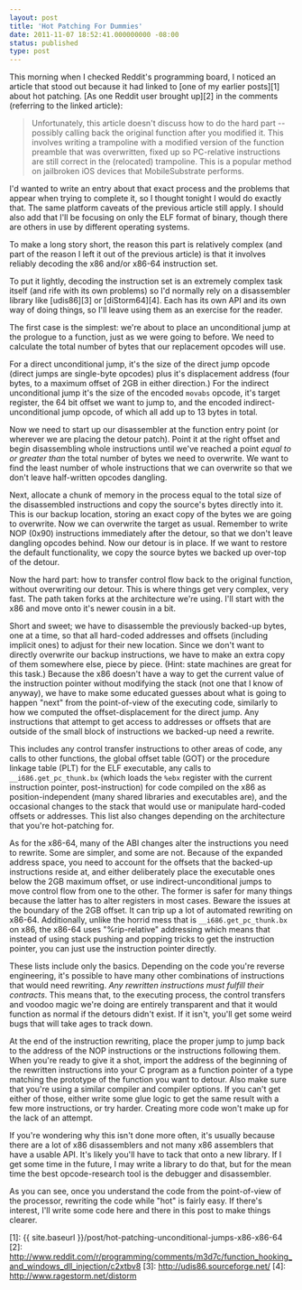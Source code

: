 ```yaml
---
layout: post
title: 'Hot Patching For Dummies'
date: 2011-11-07 18:52:41.000000000 -08:00
status: published
type: post
---
```

This morning when I checked Reddit's programming board, I noticed an
article that stood out because it had linked to [one of my earlier
posts][1] about hot patching. [As one Reddit user brought up][2] in
the comments (referring to the linked article):

> Unfortunately, this article doesn't discuss how to do the hard
> part -- possibly calling back the original function after you
> modified it. This involves writing a trampoline with a modified
> version of the function preamble that was overwritten, fixed up
> so PC-relative instructions are still correct in the (relocated)
> trampoline. This is a popular method on jailbroken iOS devices
> that MobileSubstrate performs.

I'd wanted to write an entry about that exact process and the problems
that appear when trying to complete it, so I thought tonight I would do
exactly that. The same platform caveats of the previous article still
apply. I should also add that I'll be focusing on only the ELF format
of binary, though there are others in use by different operating 
systems.

To make a long story short, the reason this part is relatively complex
(and part of the reason I left it out of the previous article) is that
it involves reliably decoding the x86 and/or x86-64 instruction set.

To put it lightly, decoding the instruction set is an extremely complex
task itself (and rife with its own problems) so I'd normally rely on a
disassembler library like [udis86][3] or [diStorm64][4]. Each has its
own API and its own way of doing things, so I'll leave using them as an
exercise for the reader.

The first case is the simplest: we're about to place an unconditional
jump at the prologue to a function, just as we were going to before. We
need to calculate the total number of bytes that our replacement opcodes
will use.

For a direct unconditional jump, it's the size of the direct jump 
opcode (direct jumps are single-byte opcodes) plus it's displacement 
address (four bytes, to a maximum offset of 2GB in either direction.) 
For the indirect unconditional jump it's the size of the encoded 
`movabs` opcode, it's target register, the 64 bit offset we want 
to jump to, and the encoded indirect-unconditional jump opcode, of 
which all add up to 13 bytes in total.

Now we need to start up our disassembler at the function entry point 
(or wherever we are placing the detour patch). Point it at the right 
offset and begin disassembling whole instructions until we've reached a 
point *equal to or greater than* the total number of bytes we need to
overwrite. We want to find the least number of whole instructions that
we can overwrite so that we don't leave half-written opcodes dangling.

Next, allocate a chunk of memory in the process equal to the total size 
of the disassembled instructions and copy the source's bytes directly 
into it. This is our backup location, storing an exact copy of the bytes
we are going to overwrite. Now we can overwrite the target as usual.
Remember to write NOP (0x90) instructions immediately after the detour,
so that we don't leave dangling opcodes behind. Now our detour is in
place. If we want to restore the default functionality, we copy the
source bytes we backed up over-top of the detour.

Now the hard part: how to transfer control flow back to the original
function, without overwriting our detour. This is where things get very
complex, very fast. The path taken forks at the architecture we're using.
I'll start with the x86 and move onto it's newer cousin in a bit.

Short and sweet; we have to disassemble the previously backed-up bytes, 
one at a time, so that all hard-coded addresses and offsets (including 
implicit ones) to adjust for their new location. Since we don't want to 
directly overwrite our backup instructions, we have to make an extra 
copy of them somewhere else, piece by piece. (Hint: state machines are 
great for this task.) Because the x86 doesn't have a way to get the 
current value of the instruction pointer without modifying the stack 
(not one that I know of anyway), we have to make some educated guesses 
about what is going to happen "next" from the point-of-view of the 
executing code, similarly to how we computed the offset-displacement 
for the direct jump. Any instructions that attempt to get access to 
addresses or offsets that are outside of the small block of 
instructions we backed-up need a rewrite.

This includes any control transfer instructions to other areas of code, 
any calls to other functions, the global offset table (GOT) or the 
procedure linkage table (PLT) for the ELF executable, any calls to 
`__i686.get_pc_thunk.bx` (which loads the `%ebx` register with the 
current instruction pointer, post-instruction) for code compiled on the 
x86 as position-independent (many shared libraries and executables 
are), and the occasional changes to the stack that would use or 
manipulate hard-coded offsets or addresses. This list also changes 
depending on the architecture that you're hot-patching for.

As for the x86-64, many of the ABI changes alter the instructions you 
need to rewrite. Some are simpler, and some are not. Because of the 
expanded address space, you need to account for the offsets that the 
backed-up instructions reside at, and either deliberately place the 
executable ones below the 2GB maximum offset, or use 
indirect-unconditional jumps to move control flow from one to the 
other. The former is safer for many things because the latter has to 
alter registers in most cases. Beware the issues at the boundary of the 
2GB offset. It can trip up a lot of automated rewriting on x86-64. 
Additionally, unlike the horrid mess that is `__i686.get_pc_thunk.bx`
on x86, the x86-64 uses "%rip-relative" addressing which means 
that instead of using stack pushing and popping tricks to get the 
instruction pointer, you can just use the instruction pointer directly.

These lists include only the basics. Depending on the code you're 
reverse engineering, it's possible to have many other combinations of 
instructions that would need rewriting. *Any rewritten instructions must
fulfill their contracts*. This means that, to the executing process, the
control transfers and voodoo magic we're doing are entirely transparent
and that it would function as normal if the detours didn't exist. If it
isn't, you'll get some weird bugs that will take ages to track down.

At the end of the instruction rewriting, place the proper jump to jump 
back to the address of the NOP instructions or the instructions 
following them. When you're ready to give it a shot, import the address 
of the beginning of the rewritten instructions into your C program as a 
function pointer of a type matching the prototype of the function you 
want to detour. Also make sure that you're using a similar compiler and 
compiler options. If you can't get either of those, either write some 
glue logic to get the same result with a few more instructions, or try 
harder. Creating more code won't make up for the lack of an attempt.

If you're wondering why this isn't done more often, it's usually 
because there are a lot of x86 disassemblers and not many x86 
assemblers that have a usable API. It's likely you'll have to tack that 
onto a new library. If I get some time in the future, I may write a 
library to do that, but for the mean time the best opcode-research tool 
is the debugger and disassembler.

As you can see, once you understand the code from the point-of-view of 
the processor, rewriting the code while "hot" is fairly easy. If 
there's interest, I'll write some code here and there in this post to 
make things clearer.

  [1]: {{ site.baseurl }}/post/hot-patching-unconditional-jumps-x86-x86-64
  [2]: http://www.reddit.com/r/programming/comments/m3d7c/function_hooking_and_windows_dll_injection/c2xtbv8
  [3]: http://udis86.sourceforge.net/
  [4]: http://www.ragestorm.net/distorm

